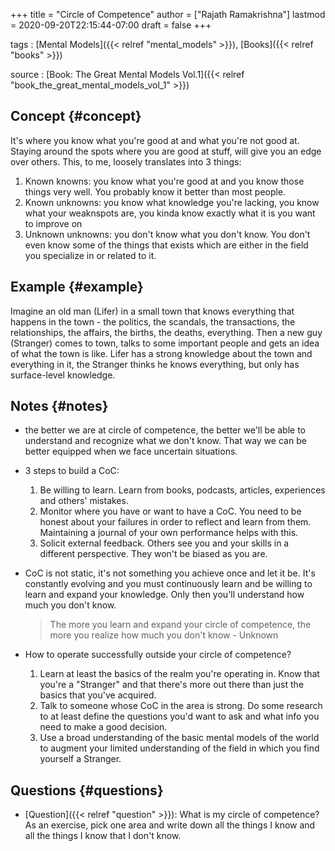+++
title = "Circle of Competence"
author = ["Rajath Ramakrishna"]
lastmod = 2020-09-20T22:15:44-07:00
draft = false
+++

tags
: [Mental Models]({{< relref "mental_models" >}}), [Books]({{< relref "books" >}})

source
: [Book: The Great Mental Models Vol.1]({{< relref "book_the_great_mental_models_vol_1" >}})


## Concept {#concept}

It's where you know what you're good at and what you're not good at. Staying around the spots where you are good at stuff, will give you an edge over others. This, to me, loosely translates into 3 things:

1.  Known knowns: you know what you're good at and you know those things very well. You probably know it better than most people.
2.  Known unknowns: you know what knowledge you're lacking, you know what your weaknspots are, you kinda know exactly what it is you want to improve on
3.  Unknown unknowns: you don't know what you don't know. You don't even know some of the things that exists which are either in the field you specialize in or related to it.


## Example {#example}

Imagine an old man (Lifer) in a small town that knows everything that happens in the town - the politics, the scandals, the transactions, the relationships, the affairs, the births, the deaths, everything. Then a new guy (Stranger) comes to town, talks to some important people and gets an idea of what the town is like. Lifer has a strong knowledge about the town and everything in it, the Stranger thinks he knows everything, but only has surface-level knowledge.


## Notes {#notes}

-   the better we are at circle of competence, the better we'll be able to understand and recognize what we don't know. That way we can be better equipped when we face uncertain situations.
-   3 steps to build a CoC:
    1.  Be willing to learn. Learn from books, podcasts, articles, experiences and others' mistakes.
    2.  Monitor where you have or want to have a CoC. You need to be honest about your failures in order to reflect and learn from them. Maintaining a journal of your own performance helps with this.
    3.  Solicit external feedback. Others see you and your skills in a different perspective. They won't be biased as you are.
-   CoC is not static, it's not something you achieve once and let it be. It's constantly evolving and you must continuously learn and be willing to learn and expand your knowledge. Only then you'll understand how much you don't know.

    > The more you learn and expand your circle of competence, the more you realize how much you don't know - Unknown
-   How to operate successfully outside your circle of competence?
    1.  Learn at least the basics of the realm you're operating in. Know that you're a "Stranger" and that there's more out there than just the basics that you've acquired.
    2.  Talk to someone whose CoC in the area is strong. Do some research to at least define the questions you'd want to ask and what info you need to make a good decision.
    3.  Use a broad understanding of the basic mental models of the world to augment your limited understanding of the field in which you find yourself a Stranger.


## Questions {#questions}

-   [Question]({{< relref "question" >}}): What is my circle of competence? As an exercise, pick one area and write down all the things I know and all the things I know that I don't know.
